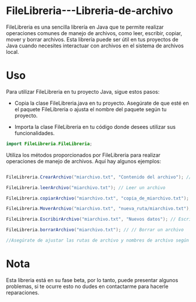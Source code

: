 # FileLibreria---Libreria-de-archivo
FileLibreria es una sencilla librería en Java que te permite realizar operaciones comunes de manejo de archivos, como leer, escribir, copiar, mover y borrar archivos. Esta librería puede ser útil en tus proyectos de Java cuando necesites interactuar con archivos en el sistema de archivos local.


# Uso
Para utilizar FileLibreria en tu proyecto Java, sigue estos pasos:

- Copia la clase FileLibreria.java en tu proyecto. Asegúrate de que esté en el paquete FileLibreria o ajusta el nombre del paquete según tu proyecto.

- Importa la clase FileLibreria en tu código donde desees utilizar sus funcionalidades.
```java
import FileLibreria.FileLibreria;
```
Utiliza los métodos proporcionados por FileLibreria para realizar operaciones de manejo de archivos. Aquí hay algunos ejemplos:
```java

FileLibreria.CrearArchivo("miarchivo.txt", "Contenido del archivo"); // Crear un archivo

FileLibreria.leerArchivo("miarchivo.txt"); // Leer un archivo

FileLibreria.copiarArchivo("miarchivo.txt", "copia_de_miarchivo.txt"); // Copiar un archivo

FileLibreria.MoverArchivo("miarchivo.txt", "nueva_ruta/miarchivo.txt"); // Mover un archivo

FileLibreria.EscribirArchivo("miarchivo.txt", "Nuevos datos"); // Escribir en un archivo existente

FileLibreria.borrarArchivo("miarchivo.txt"); // // Borrar un archivo

//Asegúrate de ajustar las rutas de archivo y nombres de archivo según las necesidades de tu proyecto.
```

# Nota
Esta libreria está en su fase beta, por lo tanto, puede presentar algunos problemas, si te ocurre esto no dudes en contactarme para hacerle reparaciones.






